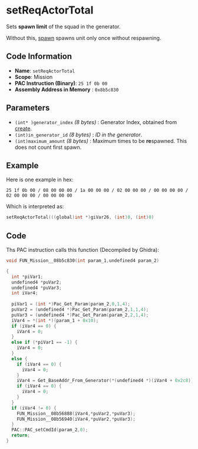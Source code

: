 # setReqActorTotal

Sets **spawn limit** of the squad in the generator.

Without this, [spawn](./spawn.md) spawns unit only once without respawning.

## Code Information

- **Name**: `setReqActorTotal`
- **Scope**: Mission
- **PAC Instruction (Binary)**: `25 1f 0b 00`
- **Assembly Address in Memory** : `0x8b5c830`

## Parameters

- `(int* )generator_index` *(8 bytes)* : Generator Index, obtained from [create](./create.md).
- `(int)in_generator_id` *(8 bytes)* : *ID in the generator*.
- `(int)maximum_amount` *(8 bytes)* : Maximum times to be **re**spawned. This does not count first spawn.

## Example

Here is one example in hex:

```25 1f 0b 00 / 08 00 00 00 / 1a 00 00 00 / 02 00 00 00 / 00 00 00 00 / 02 00 00 00 / 00 00 00 00```

Which is interpreted as:

```c
setReqActorTotal(((global)int *)giVar26, (int)0, (int)0)
```

## Code

Ths PAC instruction calls this function (Decompiled by Ghidra):

```c
void FUN_Mission__08b5c830(int param_1,undefined4 param_2)

{
  int *piVar1;
  undefined4 *puVar2;
  undefined4 *puVar3;
  int iVar4;
  
  piVar1 = (int *)Pac_Get_Param(param_2,0,1,4);
  puVar2 = (undefined4 *)Pac_Get_Param(param_2,1,1,4);
  puVar3 = (undefined4 *)Pac_Get_Param(param_2,2,1,4);
  iVar4 = *(int *)(param_1 + 0x10);
  if (iVar4 == 0) {
    iVar4 = 0;
  }
  else if (*piVar1 == -1) {
    iVar4 = 0;
  }
  else {
    if (iVar4 == 0) {
      iVar4 = 0;
    }
    iVar4 = Get_BaseAddr_From_Generator(*(undefined4 *)(iVar4 + 0x2c8));
    if (iVar4 == 0) {
      iVar4 = 0;
    }
  }
  if (iVar4 != 0) {
    FUN_Mission__08b56888(iVar4,*puVar2,*puVar3);
    FUN_Mission__08b56940(iVar4,*puVar2,*puVar3);
  }
  PAC::PAC_setCmdId(param_2,0);
  return;
}
```

